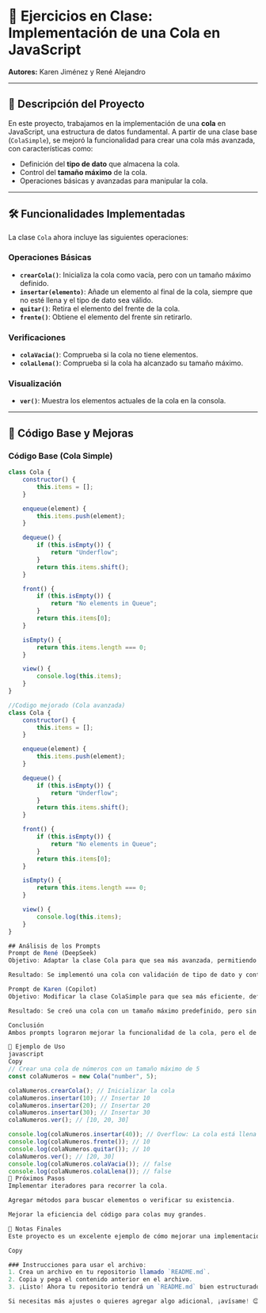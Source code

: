 # 🚀 Ejercicios en Clase: Implementación de una Cola en JavaScript  
**Autores:** Karen Jiménez y René Alejandro  

---

## 📝 Descripción del Proyecto  
En este proyecto, trabajamos en la implementación de una **cola** en JavaScript, una estructura de datos fundamental. A partir de una clase base (`ColaSimple`), se mejoró la funcionalidad para crear una cola más avanzada, con características como:  
- Definición del **tipo de dato** que almacena la cola.  
- Control del **tamaño máximo** de la cola.  
- Operaciones básicas y avanzadas para manipular la cola.  

---

## 🛠️ Funcionalidades Implementadas  
La clase `Cola` ahora incluye las siguientes operaciones:  

### Operaciones Básicas  
- **`crearCola()`**: Inicializa la cola como vacía, pero con un tamaño máximo definido.  
- **`insertar(elemento)`**: Añade un elemento al final de la cola, siempre que no esté llena y el tipo de dato sea válido.  
- **`quitar()`**: Retira el elemento del frente de la cola.  
- **`frente()`**: Obtiene el elemento del frente sin retirarlo.  

### Verificaciones  
- **`colaVacia()`**: Comprueba si la cola no tiene elementos.  
- **`colaLlena()`**: Comprueba si la cola ha alcanzado su tamaño máximo.  

### Visualización  
- **`ver()`**: Muestra los elementos actuales de la cola en la consola.  

---

## 📄 Código Base y Mejoras  

### Código Base (Cola Simple)  
```javascript
class Cola {
    constructor() {
        this.items = [];
    }

    enqueue(element) {
        this.items.push(element);
    }

    dequeue() {
        if (this.isEmpty()) {
            return "Underflow";
        }
        return this.items.shift();
    }

    front() {
        if (this.isEmpty()) {
            return "No elements in Queue";
        }
        return this.items[0];
    }

    isEmpty() {
        return this.items.length === 0;
    }

    view() {
        console.log(this.items);
    }
}

//Codigo mejorado (Cola avanzada)
class Cola {
    constructor() {
        this.items = [];
    }

    enqueue(element) {
        this.items.push(element);
    }

    dequeue() {
        if (this.isEmpty()) {
            return "Underflow";
        }
        return this.items.shift();
    }

    front() {
        if (this.isEmpty()) {
            return "No elements in Queue";
        }
        return this.items[0];
    }

    isEmpty() {
        return this.items.length === 0;
    }

    view() {
        console.log(this.items);
    }
}

## Análisis de los Prompts
Prompt de René (DeepSeek)
Objetivo: Adaptar la clase Cola para que sea más avanzada, permitiendo definir el tipo de dato y el tamaño máximo de la cola.

Resultado: Se implementó una cola con validación de tipo de dato y control de tamaño, lo que la hace más robusta y flexible.

Prompt de Karen (Copilot)
Objetivo: Modificar la clase ColaSimple para que sea más eficiente, definiendo un tamaño fijo de 50.

Resultado: Se creó una cola con un tamaño máximo predefinido, pero sin validación de tipo de dato.

Conclusión
Ambos prompts lograron mejorar la funcionalidad de la cola, pero el de René fue más específico y permitió una implementación más completa. La diferencia en los resultados se debe principalmente a la claridad y detalle de los prompts.

🎯 Ejemplo de Uso
javascript
Copy
// Crear una cola de números con un tamaño máximo de 5
const colaNumeros = new Cola("number", 5);

colaNumeros.crearCola(); // Inicializar la cola
colaNumeros.insertar(10); // Insertar 10
colaNumeros.insertar(20); // Insertar 20
colaNumeros.insertar(30); // Insertar 30
colaNumeros.ver(); // [10, 20, 30]

console.log(colaNumeros.insertar(40)); // Overflow: La cola está llena
console.log(colaNumeros.frente()); // 10
console.log(colaNumeros.quitar()); // 10
colaNumeros.ver(); // [20, 30]
console.log(colaNumeros.colaVacia()); // false
console.log(colaNumeros.colaLlena()); // false
🚧 Próximos Pasos
Implementar iteradores para recorrer la cola.

Agregar métodos para buscar elementos o verificar su existencia.

Mejorar la eficiencia del código para colas muy grandes.

📌 Notas Finales
Este proyecto es un excelente ejemplo de cómo mejorar una implementación básica para hacerla más robusta y funcional. ¡Sigue practicando y explorando nuevas funcionalidades! 🚀

Copy

### Instrucciones para usar el archivo:
1. Crea un archivo en tu repositorio llamado `README.md`.
2. Copia y pega el contenido anterior en el archivo.
3. ¡Listo! Ahora tu repositorio tendrá un `README.md` bien estructurado y detallado.

Si necesitas más ajustes o quieres agregar algo adicional, ¡avísame! 😊
